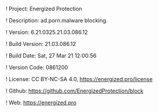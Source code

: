 ! Project: Energized Protection

! Description: ad.porn.malware blocking.

! Version: 6.21.0325.21.03.086.12

! Build Version: 21.03.086.12

! Build Date: Sat, 27 Mar 21 12:00:56

! Version Code: 0861200

! License: CC BY-NC-SA 4.0, https://energized.pro/license

! Github: https://github.com/EnergizedProtection/block

! Web: https://energized.pro
